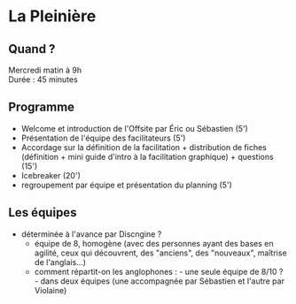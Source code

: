 # La Pleinière

## Quand ?
Mercredi matin à 9h<br> 
Durée : 45 minutes

## Programme
- Welcome et introduction de l'Offsite par Éric ou Sébastien (5')
- Présentation de l'équipe des facilitateurs (5')
- Accordage sur la définition de la facilitation + distribution de fiches (définition + mini guide d'intro à la facilitation graphique) + questions (15')
- Icebreaker (20')
- regroupement par équipe et présentation du planning (5')

## Les équipes
- déterminée à l'avance par Discngine ? 
    - équipe de 8, homogène (avec des personnes ayant des bases en agilité, ceux qui découvrent, des "anciens", des "nouveaux", maîtrise de l'anglais...)
    - comment répartit-on les anglophones : 
            - une seule équipe de 8/10 ? 
            - dans deux équipes (une accompagnée par Sébastien et l'autre par Violaine)